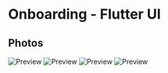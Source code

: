 # Onboarding - Flutter UI 

## Photos
![Preview](/1.png)  ![Preview](2.png)
![Preview](3.png)   ![Preview](4.png)
